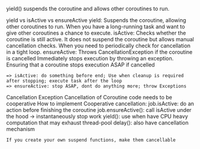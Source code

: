 yield() suspends the coroutine and allows other coroutines to run.

yield vs isActive vs ensureActive
	yield:
		Suspends the coroutine, allowing other coroutines to run.
		When you have a long-running task and want to give other coroutines a chance to execute.
	isActive: 
		Checks whether the coroutine is still active.
		It does not suspend the coroutine but allows manual cancellation checks.
		When you need to periodically check for cancellation in a tight loop.
	ensureActive:
		Throws CancellationException if the coroutine is cancelled
		Immediately stops execution by throwing an exception.
		Ensuring that a coroutine stops execution ASAP if cancelled

	=> isActive: do something before end; Use when cleanup is required after stopping; execute task after the loop
	=> ensureActive: stop ASAP, dont do anything more; throw Exceptions
Cancellation Exception
	Cancellation of Coroutine code needs to be cooperative
	How to implement Cooperative cancellation: 
		job.isActive: do an action before finishing the coroutine
		job.ensureActive(): call isActive under the hood
		-> instantaneously stop work
		yield(): use when have CPU heavy computation that may exhaust thread-pool
		delay(): also have cancellation mechanism

	If you create your own suspend functions, make them cancellable